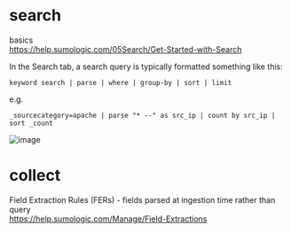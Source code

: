 
# search

basics \
https://help.sumologic.com/05Search/Get-Started-with-Search


In the Search tab, a search query is typically formatted something like this:
```
keyword search | parse | where | group-by | sort | limit
```
e.g.
```
_sourcecategory=apache | parse "* --" as src_ip | count by src_ip | sort _count
```
![image](https://user-images.githubusercontent.com/5567035/150270831-e69d2b72-f60d-4a3a-971e-8b2ba0d37ae9.png)




# collect

Field Extraction Rules (FERs) - fields parsed at ingestion time rather than query \
https://help.sumologic.com/Manage/Field-Extractions
